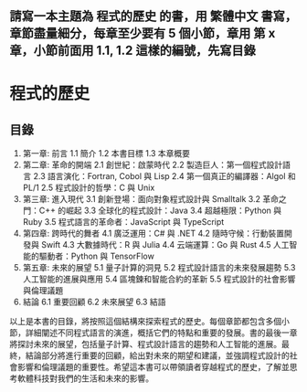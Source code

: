 ## 請寫一本主題為 程式的歷史 的書，用 繁體中文 書寫，章節盡量細分，每章至少要有 5 個小節，章用 第 x 章，小節前面用 1.1, 1.2 這樣的編號，先寫目錄

# 程式的歷史

## 目錄

1. 第一章: 前言
   1.1 簡介
   1.2 本書目標
   1.3 本章概要
2. 第二章: 革命的開端
   2.1 創世紀：啟蒙時代
   2.2 製造巨人：第一個程式設計語言
   2.3 語言演化：Fortran, Cobol 與 Lisp
   2.4 第一個真正的編譯器：Algol 和 PL/1
   2.5 程式設計的哲學：C 與 Unix
3. 第三章: 進入現代
   3.1 創新登場：面向對象程式設計與 Smalltalk
   3.2 革命之門：C++ 的崛起
   3.3 全球化的程式設計：Java
   3.4 超越極限：Python 與 Ruby
   3.5 程式語言的革命者：JavaScript 與 TypeScript
4. 第四章: 跨時代的舞者
   4.1 廣泛運用：C# 與 .NET
   4.2 隨時守候：行動裝置開發與 Swift
   4.3 大數據時代：R 與 Julia
   4.4 云端運算：Go 與 Rust
   4.5 人工智能的驅動者：Python 與 TensorFlow
5. 第五章: 未來的展望
   5.1 量子計算的洞見
   5.2 程式設計語言的未來發展趨勢
   5.3 人工智能的進展與應用
   5.4 區塊鍊和智能合約的革新
   5.5 程式設計的社會影響與倫理議題
6. 結論
   6.1 重要回顧
   6.2 未來展望
   6.3 結語

以上是本書的目錄，將按照這個結構來探索程式的歷史。每個章節都包含多個小節，詳細闡述不同程式語言的演進，概括它們的特點和重要的發展。書的最後一章將探討未來的展望，包括量子計算、程式設計語言的趨勢和人工智能的進展。最終，結論部分將進行重要的回顧，給出對未來的期望和建議，並強調程式設計的社會影響和倫理議題的重要性。希望這本書可以帶領讀者穿越程式的歷史，了解並思考軟體科技對我們的生活和未來的影響。